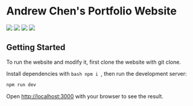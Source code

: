 # Andrew Chen's Portfolio Website

<a href=""><img src="https://img.shields.io/github/languages/code-size/anyuan-chen/andrewchen" /></a>
<a href=""><img src="https://img.shields.io/tokei/lines/github/anyuan-chen/andrewchen" /></a>
<a href=""><img src="https://img.shields.io/github/package-json/dependency-version/anyuan-chen/andrewchen/react" /></a>
<a href=""><img src="https://img.shields.io/github/license/anyuan-chen/andrewchen" /></a>

## Getting Started

To run the website and modify it, first clone the website with git clone.

Install dependencies with ```bash npm i ```, then run the development server:

```bash
npm run dev
```

Open [http://localhost:3000](http://localhost:3000) with your browser to see the result.

